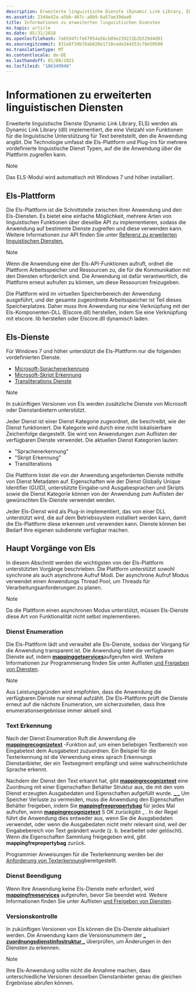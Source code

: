 ```yaml
---
description: Erweiterte linguistische Dienste (Dynamic Link Library, ELS) werden als Dynamic Link Library (dll) implementiert, die eine Vielzahl von Funktionen für die linguistische Unterstützung für Text bereitstellt, den die Anwendung angibt.
ms.assetid: 23d4e42a-a5bb-467c-a8b9-6a57ae39daa0
title: Informationen zu erweiterten linguistischen Diensten
ms.topic: article
ms.date: 05/31/2018
ms.openlocfilehash: 7a6594fcfe67954a56cb09e239221b2b529d4d01
ms.sourcegitcommit: 831e8f3db78ab820e1710cede244553c70e50500
ms.translationtype: MT
ms.contentlocale: de-DE
ms.lasthandoff: 01/08/2021
ms.locfileid: "106349946"
---
```

# <a name="about-extended-linguistic-services"></a>Informationen zu erweiterten linguistischen Diensten

Erweiterte linguistische Dienste (Dynamic Link Library, ELS) werden als Dynamic Link Library (dll) implementiert, die eine Vielzahl von Funktionen für die linguistische Unterstützung für Text bereitstellt, den die Anwendung angibt. Die Technologie umfasst die Els-Plattform und Plug-Ins für mehrere vordefinierte linguistische Dienst Typen, auf die die Anwendung über die Plattform zugreifen kann.

> [!Note]  
> Das ELS-Modul wird automatisch mit Windows 7 und höher installiert.

 

## <a name="els-platform"></a>Els-Plattform

Die Els-Plattform ist die Schnittstelle zwischen Ihrer Anwendung und den Els-Diensten. Es bietet eine einfache Möglichkeit, mehrere Arten von linguistischen Funktionen über dieselbe API zu implementieren, sodass die Anwendung auf bestimmte Dienste zugreifen und diese verwenden kann. Weitere Informationen zur API finden Sie unter [Referenz zu erweiterten linguistischen Diensten.](extended-linguistic-services-reference.md)

> [!Note]  
> Wenn die Anwendung eine der Els-API-Funktionen aufruft, ordnet die Plattform Arbeitsspeicher und Ressourcen zu, die für die Kommunikation mit den Diensten erforderlich sind. Die Anwendung ist dafür verantwortlich, die Plattform erneut aufrufen zu können, um diese Ressourcen freizugeben.

 

Die Plattform wird im virtuellen Speicherbereich der Anwendung ausgeführt, und der gesamte zugeordnete Arbeitsspeicher ist Teil dieses Speicherplatzes. Daher muss Ihre Anwendung nur eine Verknüpfung mit der Els-Komponenten-DLL (Elscore.dll) herstellen, indem Sie eine Verknüpfung mit elscore. lib herstellen oder Elscore.dll dynamisch laden.

## <a name="els-services"></a>Els-Dienste

Für Windows 7 und höher unterstützt die Els-Plattform nur die folgenden vordefinierten Dienste.

-   [Microsoft-Sprachenerkennung](microsoft-language-detection.md)
-   [Microsoft-Skript Erkennung](microsoft-script-detection.md)
-   [Transliterations Dienste](transliteration-services.md)

> [!Note]  
> In zukünftigen Versionen von Els werden zusätzliche Dienste von Microsoft oder Dienstanbietern unterstützt.

 

Jeder Dienst ist einer Dienst Kategorie zugeordnet, die beschreibt, wie der Dienst funktioniert. Die Kategorie wird durch eine nicht lokalisierbare Zeichenfolge dargestellt. Sie wird von Anwendungen zum Auflisten der verfügbaren Dienste verwendet. Die aktuellen Dienst Kategorien lauten:

-   "Sprachenerkennung"
-   "Skript Erkennung"
-   Transliterations

Die Plattform listet die von der Anwendung angeforderten Dienste mithilfe von Dienst Metadaten auf. Eigenschaften wie der Dienst Globally Unique Identifier (GUID), unterstützte Eingabe-und Ausgabesprachen und Skripts sowie die Dienst Kategorie können von der Anwendung zum Auflisten der gewünschten Els-Dienste verwendet werden.

Jeder Els-Dienst wird als Plug-in implementiert, das von einer DLL unterstützt wird, die auf dem Betriebssystem installiert werden kann, damit die Els-Plattform diese erkennen und verwenden kann. Dienste können bei Bedarf Ihre eigenen subdienste verfügbar machen.

## <a name="main-els-operations"></a>Haupt Vorgänge von Els

In diesem Abschnitt werden die wichtigsten von der Els-Plattform unterstützten Vorgänge beschrieben. Die Plattform unterstützt sowohl synchrone als auch asynchrone Aufruf Modi. Der asynchrone Aufruf Modus verwendet einen Anwendungs Thread Pool, um Threads für Verarbeitungsanforderungen zu planen.

> [!Note]  
> Da die Plattform einen asynchronen Modus unterstützt, müssen Els-Dienste diese Art von Funktionalität nicht selbst implementieren.

 

### <a name="service-enumeration"></a>Dienst Enumeration

Die Els-Plattform lädt und verwaltet alle Els-Dienste, sodass der Vorgang für die Anwendung transparent ist. Die Anwendung listet die verfügbaren Dienste auf, indem [**mappinggetservices**](/windows/desktop/api/Elscore/nf-elscore-mappinggetservices)aufgerufen wird. Weitere Informationen zur Programmierung finden Sie unter Auflisten [und Freigeben von Diensten](enumerating-and-freeing-services.md).

> [!Note]  
> Aus Leistungsgründen wird empfohlen, dass die Anwendung die verfügbaren Dienste nur einmal aufzählt. Die Els-Plattform prüft die Dienste erneut auf die nächste Enumeration, um sicherzustellen, dass Ihre enumerationsergebnisse immer aktuell sind.

 

### <a name="text-recognition"></a>Text Erkennung

Nach der Dienst Enumeration Ruft die Anwendung die [**mappingrecognizetext**](/windows/desktop/api/Elscore/nf-elscore-mappingrecognizetext) -Funktion auf, um einen beliebigen Textbereich von Eingabetext dem Ausgabetext zuzuordnen. Ein Beispiel für die Texterkennung ist die Verwendung eines sprach Erkennungs Dienstanbieter, der ein Textsegment empfängt und seine wahrscheinlichste Sprache erkennt.

Nachdem der Dienst den Text erkannt hat, gibt [**mappingrecognizetext**](/windows/desktop/api/Elscore/nf-elscore-mappingrecognizetext) eine Zuordnung mit einer Eigenschaften Behälter Struktur aus, die mit den vom Dienst erzeugten Ausgabedaten und Eigenschaften aufgefüllt wurde. [**\_ \_**](/windows/desktop/api/Elscore/ns-elscore-mapping_property_bag) Um Speicher Verluste zu vermeiden, muss die Anwendung den Eigenschaften Behälter freigeben, indem Sie [**mappingfreepropertybag**](/windows/desktop/api/Elscore/nf-elscore-mappingfreepropertybag) für jedes Mal aufrufen, wenn [**mappingrecognizetext**](/windows/desktop/api/Elscore/nf-elscore-mappingrecognizetext) S OK zurückgibt \_ . In der Regel führt die Anwendung dies entweder aus, wenn Sie die Ausgabedaten verwendet, oder wenn die Ausgabedaten nicht mehr relevant sind, weil der Eingabebereich von Text geändert wurde (z. b. bearbeitet oder gelöscht). Wenn die Eigenschaften Sammlung freigegeben wird, gibt **mappingfrepropertybag** zurück.

Programmier Anweisungen für die Texterkennung werden bei der [Anforderung von Texterkennung](requesting-text-recognition.md)bereitgestellt.

### <a name="service-termination"></a>Dienst Beendigung

Wenn Ihre Anwendung keine Els-Dienste mehr erfordert, wird [**mappingfreeservices**](/windows/desktop/api/Elscore/nf-elscore-mappingfreeservices) aufgerufen, bevor Sie beendet wird. Weitere Informationen finden Sie unter Auflisten [und Freigeben von Diensten](enumerating-and-freeing-services.md).

### <a name="versioning"></a>Versionskontrolle

In zukünftigen Versionen von Els können die Els-Dienste aktualisiert werden. Die Anwendung kann die Versionsnummern der [**\_ zuordnungsdienstinfostruktur \_**](/windows/desktop/api/Elscore/ns-elscore-mapping_service_info) überprüfen, um Änderungen in den Diensten zu erkennen.

> [!Note]  
> Ihre Els-Anwendung sollte nicht die Annahme machen, dass unterschiedliche Versionen desselben Dienstanbieter genau die gleichen Ergebnisse abrufen können.

 

 

 



